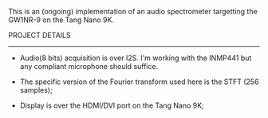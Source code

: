 This is an (ongoing) implementation of an audio spectrometer targetting the GW1NR-9 on the Tang Nano 9K.


PROJECT DETAILS 
_________________

- Audio(8 bits) acquisition is over I2S. I'm working with the INMP441 but any compliant microphone should suffice. 

- The specific version of the Fourier transform used here is the STFT (256 samples); 

- Display is over the HDMI/DVI port on the Tang Nano 9K;

